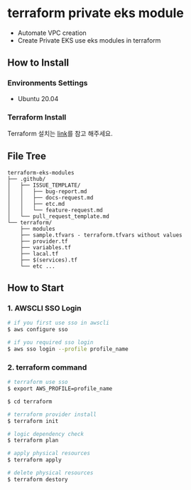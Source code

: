 # terraform private eks module
- Automate VPC creation
- Create Private EKS use eks modules in terraform

## How to Install

### Environments Settings
- Ubuntu 20.04

### Terraform Install
Terraform 설치는 [link](https://developer.hashicorp.com/terraform/tutorials/aws-get-started/install-cli)를 참고 해주세요.

## File Tree
```
terraform-eks-modules
├── .github/
│   ├── ISSUE_TEMPLATE/
│   │   ├── bug-report.md
│   │   ├── docs-request.md
│   │   ├── etc.md
│   │   └── feature-request.md
│   └── pull_request_template.md
└── terraform/
    ├── modules
    ├── sample.tfvars - terraform.tfvars without values
    ├── provider.tf
    ├── variables.tf
    ├── lacal.tf
    ├── $(services).tf
    └── etc ...
```

## How to Start

### 1. AWSCLI SSO Login

```bash
# if you first use sso in awscli
$ aws configure sso

# if you required sso login
$ aws sso login --profile profile_name
```

### 2. terraform command

```bash
# terraform use sso
$ export AWS_PROFILE=profile_name

$ cd terraform

# terraform provider install
$ terraform init

# logic dependency check
$ terraform plan

# apply physical resources
$ terraform apply

# delete physical resources
$ terraform destory
```